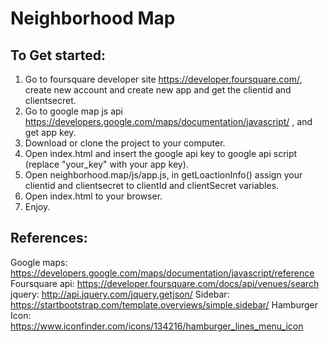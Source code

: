 # Neighborhood Map
## To Get started:

1. Go to foursquare developer site https://developer.foursquare.com/, create new account and create new app and get the clientid and clientsecret.
2. Go to google map js api https://developers.google.com/maps/documentation/javascript/ , and get app key.
3. Download or clone the project to your computer.
4. Open index.html and insert the google api key to
google api script (replace "your_key" with your app key).
5. Open neighborhood.map/js/app.js, in  getLoactionInfo() assign your clientid and clientsecret to clientId and clientSecret variables.
6. Open index.html to your browser.
7. Enjoy.

## References:
Google maps: https://developers.google.com/maps/documentation/javascript/reference
Foursquare api: https://developer.foursquare.com/docs/api/venues/search
jquery: http://api.jquery.com/jquery.getjson/
Sidebar: https://startbootstrap.com/template.overviews/simple.sidebar/
Hamburger Icon: https://www.iconfinder.com/icons/134216/hamburger_lines_menu_icon
